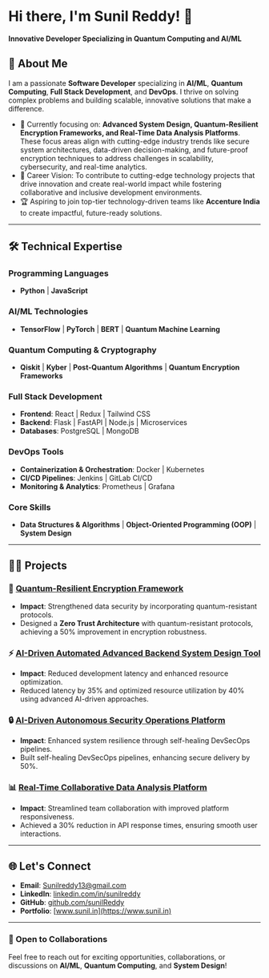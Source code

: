 # Hi there, I'm Sunil Reddy! 👋

**Innovative Developer Specializing in Quantum Computing and AI/ML**

## 🚀 About Me

I am a passionate **Software Developer** specializing in **AI/ML**, **Quantum Computing**, **Full Stack Development**, and **DevOps**. I thrive on solving complex problems and building scalable, innovative solutions that make a difference.

- 🌟 Currently focusing on: **Advanced System Design, Quantum-Resilient Encryption Frameworks, and Real-Time Data Analysis Platforms**. These focus areas align with cutting-edge industry trends like secure system architectures, data-driven decision-making, and future-proof encryption techniques to address challenges in scalability, cybersecurity, and real-time analytics.
- 🎯 Career Vision: To contribute to cutting-edge technology projects that drive innovation and create real-world impact while fostering collaborative and inclusive development environments.
- 🏆 Aspiring to join top-tier technology-driven teams like **Accenture India** to create impactful, future-ready solutions.

---

## 🛠️ Technical Expertise

### Programming Languages
- **Python** | **JavaScript**

### AI/ML Technologies
- **TensorFlow** | **PyTorch** | **BERT** | **Quantum Machine Learning**

### Quantum Computing & Cryptography
- **Qiskit** | **Kyber** | **Post-Quantum Algorithms** | **Quantum Encryption Frameworks**

### Full Stack Development
- **Frontend**: React | Redux | Tailwind CSS
- **Backend**: Flask | FastAPI | Node.js | Microservices
- **Databases**: PostgreSQL | MongoDB

### DevOps Tools
- **Containerization & Orchestration**: Docker | Kubernetes
- **CI/CD Pipelines**: Jenkins | GitLab CI/CD
- **Monitoring & Analytics**: Prometheus | Grafana

### Core Skills
- **Data Structures & Algorithms** | **Object-Oriented Programming (OOP)** | **System Design**

---

## 🧑‍💻 Projects

### 🌌 [Quantum-Resilient Encryption Framework](https://github.com/sunilRedy/Quantum-Resilient-Encryption-Framework)
- **Impact**: Strengthened data security by incorporating quantum-resistant protocols.
- Designed a **Zero Trust Architecture** with quantum-resistant protocols, achieving a 50% improvement in encryption robustness.

### ⚡ [AI-Driven Automated Advanced Backend System Design Tool](https://github.com/sunilRedy/AI-Driven-Automated-Backend-System-Design-Tool)
- **Impact**: Reduced development latency and enhanced resource optimization.
- Reduced latency by 35% and optimized resource utilization by 40% using advanced AI-driven approaches.

### 🔒 [AI-Driven Autonomous Security Operations Platform](https://github.com/sunilRedy/AI-Driven-Autonomous-Security-Operations-Platform-with-Self-Healing-DevSecOps-Pipelines)
- **Impact**: Enhanced system resilience through self-healing DevSecOps pipelines.
- Built self-healing DevSecOps pipelines, enhancing secure delivery by 50%.

### 📊 [Real-Time Collaborative Data Analysis Platform](https://github.com/sunilRedy/Real-Time-Collaborative-Data-Analysis-Platform)
- **Impact**: Streamlined team collaboration with improved platform responsiveness.
- Achieved a 30% reduction in API response times, ensuring smooth user interactions.

---

## 🌐 Let's Connect

- **Email**: [Sunilreddy13@gmail.com](mailto:Sunilreddy13@gmail.com)
- **LinkedIn**: [linkedin.com/in/sunilreddy](https://linkedin.com/in/sunilreddy)
- **GitHub**: [github.com/sunilReddy](https://github.com/sunilReddy)
- **Portfolio**: [www.sunil.in](https://www.sunil.in)

---

### 🌟 Open to Collaborations
Feel free to reach out for exciting opportunities, collaborations, or discussions on **AI/ML**, **Quantum Computing**, and **System Design**!
